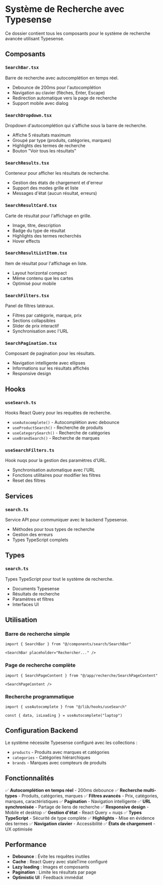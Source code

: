 # Système de Recherche avec Typesense

Ce dossier contient tous les composants pour le système de recherche avancée utilisant Typesense.

## Composants

### `SearchBar.tsx`
Barre de recherche avec autocomplétion en temps réel.
- Debounce de 200ms pour l'autocomplétion
- Navigation au clavier (flèches, Enter, Escape)
- Redirection automatique vers la page de recherche
- Support mobile avec dialog

### `SearchDropdown.tsx`
Dropdown d'autocomplétion qui s'affiche sous la barre de recherche.
- Affiche 5 résultats maximum
- Groupé par type (produits, catégories, marques)
- Highlights des termes de recherche
- Bouton "Voir tous les résultats"

### `SearchResults.tsx`
Conteneur pour afficher les résultats de recherche.
- Gestion des états de chargement et d'erreur
- Support des modes grille et liste
- Messages d'état (aucun résultat, erreurs)

### `SearchResultCard.tsx`
Carte de résultat pour l'affichage en grille.
- Image, titre, description
- Badge du type de résultat
- Highlights des termes recherchés
- Hover effects

### `SearchResultListItem.tsx`
Item de résultat pour l'affichage en liste.
- Layout horizontal compact
- Même contenu que les cartes
- Optimisé pour mobile

### `SearchFilters.tsx`
Panel de filtres latéraux.
- Filtres par catégorie, marque, prix
- Sections collapsibles
- Slider de prix interactif
- Synchronisation avec l'URL

### `SearchPagination.tsx`
Composant de pagination pour les résultats.
- Navigation intelligente avec ellipses
- Informations sur les résultats affichés
- Responsive design

## Hooks

### `useSearch.ts`
Hooks React Query pour les requêtes de recherche.
- `useAutocomplete()` - Autocomplétion avec debounce
- `useProductSearch()` - Recherche de produits
- `useCategorySearch()` - Recherche de catégories
- `useBrandSearch()` - Recherche de marques

### `useSearchFilters.ts`
Hook nuqs pour la gestion des paramètres d'URL.
- Synchronisation automatique avec l'URL
- Fonctions utilitaires pour modifier les filtres
- Reset des filtres

## Services

### `search.ts`
Service API pour communiquer avec le backend Typesense.
- Méthodes pour tous types de recherche
- Gestion des erreurs
- Types TypeScript complets

## Types

### `search.ts`
Types TypeScript pour tout le système de recherche.
- Documents Typesense
- Résultats de recherche
- Paramètres et filtres
- Interfaces UI

## Utilisation

### Barre de recherche simple
```tsx
import { SearchBar } from "@/components/search/SearchBar"

<SearchBar placeholder="Rechercher..." />
```

### Page de recherche complète
```tsx
import { SearchPageContent } from "@/app/recherche/SearchPageContent"

<SearchPageContent />
```

### Recherche programmatique
```tsx
import { useAutocomplete } from "@/lib/hooks/useSearch"

const { data, isLoading } = useAutocomplete("laptop")
```

## Configuration Backend

Le système nécessite Typesense configuré avec les collections :
- `products` - Produits avec marques et catégories
- `categories` - Catégories hiérarchiques
- `brands` - Marques avec compteurs de produits

## Fonctionnalités

✅ **Autocomplétion en temps réel** - 200ms debounce
✅ **Recherche multi-types** - Produits, catégories, marques
✅ **Filtres avancés** - Prix, catégories, marques, caractéristiques
✅ **Pagination** - Navigation intelligente
✅ **URL synchronisée** - Partage de liens de recherche
✅ **Responsive design** - Mobile et desktop
✅ **Gestion d'état** - React Query + nuqs
✅ **Types TypeScript** - Sécurité de type complète
✅ **Highlights** - Mise en évidence des termes
✅ **Navigation clavier** - Accessibilité
✅ **États de chargement** - UX optimisée

## Performance

- **Debounce** : Évite les requêtes inutiles
- **Cache** : React Query avec staleTime configuré
- **Lazy loading** : Images et composants
- **Pagination** : Limite les résultats par page
- **Optimistic UI** : Feedback immédiat
